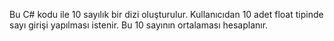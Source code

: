 Bu C# kodu ile 10 sayılık bir dizi oluşturulur. Kullanıcıdan 10 adet float tipinde sayı girişi yapılması istenir. Bu 10 sayının ortalaması hesaplanır.
